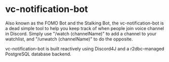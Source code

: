 # vc-notification-bot
Also known as the FOMO Bot and the Stalking Bot, the vc-notification-bot is a dead simple tool to help you keep track of when people join voice channel in Discord. Simply use "/watch (channelName)" to add a channel to your watchlist, and "/unwatch (channelName)" to do the opposite.

vc-notification-bot is built reactively using Discord4J and a r2dbc-managed PostgreSQL database backend.